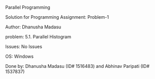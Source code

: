 Parallel Programming

Solution for Programming Assignment: Problem-1 

Author: Dhanusha Madasu

problem: 5.1. Parallel Histogram

Issues: No Issues

OS: Windows

Done by: Dhanusha Madasu (ID# 1516483) and
         Abhinav Paripati (ID# 1537837) 

